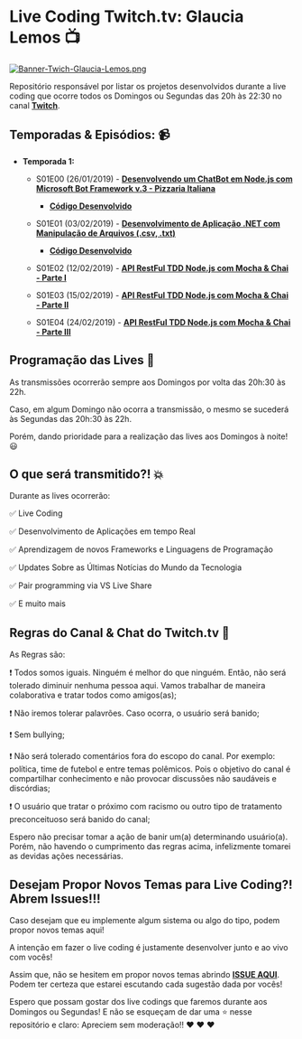 # Live Coding Twitch.tv: Glaucia Lemos 📺

[![Banner-Twich-Glaucia-Lemos.png](https://i.postimg.cc/g05pMSCx/Banner-Twich-Glaucia-Lemos.png)](https://postimg.cc/5HwDy3NJ)

Repositório responsável por listar os projetos desenvolvidos durante a live coding que ocorre todos os Domingos ou Segundas das 20h às 22:30 no canal **[Twitch](https://www.twitch.tv/glaucia_lemos86)**.

## Temporadas & Episódios: 📹 

- **Temporada 1:**

    - S01E00 (26/01/2019) - **[Desenvolvendo um ChatBot em Node.js com Microsoft Bot Framework v.3 - Pizzaria Italiana](https://www.youtube.com/watch?v=nnzlOpDDZQc)**
        - **[Código Desenvolvido](https://github.com/glaucia86/live-coding-chatbot-nodejs)**

    - S01E01 (03/02/2019) - **[Desenvolvimento de Aplicação .NET com Manipulação de Arquivos (.csv, .txt)](https://www.youtube.com/watch?v=BbaxQnvqy38)**
        - **[Código Desenvolvido](https://github.com/glaucia86/live-coding-csharp-manipulacao-arquivos)**

    - S01E02 (12/02/2019) - **[API RestFul TDD Node.js com Mocha & Chai - Parte I ]()**

    - S01E03 (15/02/2019) - **[API RestFul TDD Node.js com Mocha & Chai - Parte II]()**

    - S01E04 (24/02/2019) - **[API RestFul TDD Node.js com Mocha & Chai - Parte III]()**


## Programação das Lives 🚀

As transmissões ocorrerão sempre aos Domingos por volta das 20h:30 às 22h.

Caso, em algum Domingo não ocorra a transmissão, o mesmo se sucederá às Segundas das 20h:30 às 22h.

Porém, dando prioridade para a realização das lives aos Domingos à noite! 😃

## O que será transmitido?! 💥

Durante as lives ocorrerão:

✅ Live Coding

✅ Desenvolvimento de Aplicações em tempo Real

✅ Aprendizagem de novos Frameworks e Linguagens de Programação

✅ Updates Sobre as Últimas Notícias do Mundo da Tecnologia

✅ Pair programming via VS Live Share

✅ E muito mais

## Regras do Canal & Chat do Twitch.tv 🔴 

As Regras são:

❗️ Todos somos iguais. Ninguém é melhor do que ninguém. Então, não será tolerado diminuir nenhuma pessoa aqui. Vamos trabalhar de maneira colaborativa e tratar todos como amigos(as);

❗️ Não iremos tolerar palavrões. Caso ocorra, o usuário será banido;

❗️ Sem bullying;

❗️ Não será tolerado comentários fora do escopo do canal. Por exemplo: política, time de futebol e entre temas polêmicos. Pois o objetivo do canal é compartilhar conhecimento e não provocar discussões não saudáveis e discórdias;

❗️ O usuário que tratar o próximo com racismo ou outro tipo de tratamento preconceituoso será banido do canal;

Espero não precisar tomar a ação de banir um(a) determinando usuário(a). Porém, não havendo o cumprimento das regras acima, infelizmente tomarei as devidas ações necessárias.

## Desejam Propor Novos Temas para Live Coding?! Abrem Issues!!!

Caso desejam que eu implemente algum sistema ou algo do tipo, podem propor novos temas aqui!

A intenção em fazer o live coding é justamente desenvolver junto e ao vivo com vocês!

Assim que, não se hesitem em propor novos temas abrindo **[ISSUE AQUI](https://github.com/glaucia86/repo-live-coding-twitch-glau/issues)**. Podem ter certeza que estarei escutando cada sugestão dada por vocês!

Espero que possam gostar dos live codings que faremos durante aos Domingos ou Segundas! E não se esqueçam de dar uma ⭐️ nesse repositório e claro: Apreciem sem moderação!! ❤️ ❤️ ❤️









